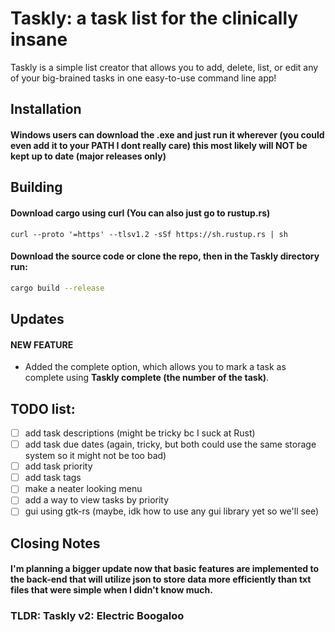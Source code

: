 # Taskly: a task list for the clinically insane

Taskly is a simple list creator that allows you to add, delete, list, or edit any of your big-brained tasks in one easy-to-use command line app! 

## Installation

#### Windows users can download the .exe and just run it wherever (you could even add it to your PATH I dont really care) this most likely will NOT be kept up to date (major releases only)

## Building
#### Download cargo using curl (You can also just go to rustup.rs) 

 ```
 curl --proto '=https' --tlsv1.2 -sSf https://sh.rustup.rs | sh
 ```

#### Download the source code or clone the repo, then in the Taskly directory run:

```bash
cargo build --release
```
## Updates
#### NEW FEATURE

- Added the complete option, which allows you to mark a task as complete using **Taskly complete (the number of the task)**.


## TODO list:
- [ ] add task descriptions (might be tricky bc I suck at Rust)
- [ ] add task due dates (again, tricky, but both could use the same storage system so it might not be too bad)
- [ ] add task priority 
- [ ] add task tags
- [ ] make a neater looking menu
- [ ] add a way to view tasks by priority
- [ ] gui using gtk-rs (maybe, idk how to use any gui library yet so we'll see)

## Closing Notes
#### I'm planning a bigger update now that basic features are implemented to the back-end that will utilize json to store data more efficiently than txt files that were simple when I didn't know much.
### TLDR: Taskly v2: Electric Boogaloo
